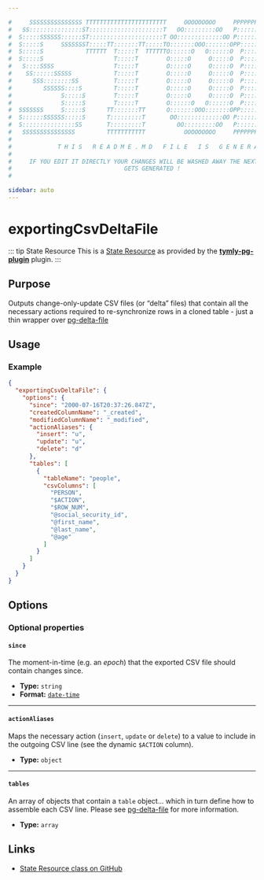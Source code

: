 ```yaml
---

#     SSSSSSSSSSSSSSS TTTTTTTTTTTTTTTTTTTTTTT     OOOOOOOOO     PPPPPPPPPPPPPPPPP    !!!  
#   SS:::::::::::::::ST:::::::::::::::::::::T   OO:::::::::OO   P::::::::::::::::P  !!:!! 
#  S:::::SSSSSS::::::ST:::::::::::::::::::::T OO:::::::::::::OO P::::::PPPPPP:::::P !:::! 
#  S:::::S     SSSSSSST:::::TT:::::::TT:::::TO:::::::OOO:::::::OPP:::::P     P:::::P!:::! 
#  S:::::S            TTTTTT  T:::::T  TTTTTTO::::::O   O::::::O  P::::P     P:::::P!:::! 
#  S:::::S                    T:::::T        O:::::O     O:::::O  P::::P     P:::::P!:::! 
#   S::::SSSS                 T:::::T        O:::::O     O:::::O  P::::PPPPPP:::::P !:::! 
#    SS::::::SSSSS            T:::::T        O:::::O     O:::::O  P:::::::::::::PP  !:::! 
#      SSS::::::::SS          T:::::T        O:::::O     O:::::O  P::::PPPPPPPPP    !:::! 
#         SSSSSS::::S         T:::::T        O:::::O     O:::::O  P::::P            !:::! 
#              S:::::S        T:::::T        O:::::O     O:::::O  P::::P            !!:!! 
#              S:::::S        T:::::T        O::::::O   O::::::O  P::::P             !!!   
#  SSSSSSS     S:::::S      TT:::::::TT      O:::::::OOO:::::::OPP::::::PP                 
#  S::::::SSSSSS:::::S      T:::::::::T       OO:::::::::::::OO P::::::::P           !!!  
#  S:::::::::::::::SS       T:::::::::T         OO:::::::::OO   P::::::::P          !!:!! 
#   SSSSSSSSSSSSSSS         TTTTTTTTTTT           OOOOOOOOO     PPPPPPPPPP           !!!  
#                                                                                          
#             T H I S   R E A D M E . M D   F I L E   I S   G E N E R A T E D !           
#                                                                                         
#     IF YOU EDIT IT DIRECTLY YOUR CHANGES WILL BE WASHED AWAY THE NEXT TIME THIS FILE  
#                                GETS GENERATED !
#                                                                                         

sidebar: auto
---
```



# exportingCsvDeltaFile


::: tip State Resource
This is a [State Resource](/guide/#state-resources) as provided by the **[tymly-pg-plugin](/reference/plugins/tymly-pg-plugin/)** plugin.
:::

## Purpose

Outputs change-only-update CSV files (or “delta” files) that contain all the necessary actions required to re-synchronize rows in a cloned table - just a thin wrapper over [pg-delta-file](https://www.npmjs.com/package/pg-delta-file)

## Usage

### Example

``` json
{
  "exportingCsvDeltaFile": {
    "options": {
      "since": "2000-07-16T20:37:26.847Z",
      "createdColumnName": "_created",
      "modifiedColumnName": "_modified",
      "actionAliases": {
        "insert": "u",
        "update": "u",
        "delete": "d"
      },
      "tables": [
        {
          "tableName": "people",
          "csvColumns": [
            "PERSON",
            "$ACTION",
            "$ROW_NUM",
            "@social_security_id",
            "@first_name",
            "@last_name",
            "@age"
          ]
        }
      ]
    }
  }
}
```


## Options

### Optional properties

#### `since`

The moment-in-time (e.g. an _epoch_) that the exported CSV file should contain changes since.

* **Type:** `string`
* **Format:** [`date-time`](https://json-schema.org/understanding-json-schema/reference/string.html#format)

----

#### `actionAliases`

Maps the necessary action (`insert`, `update` or `delete`) to a value to include in the outgoing CSV line (see the dynamic `$ACTION` column).

* **Type:** `object`

----

#### `tables`

An array of objects that contain a `table` object... which in turn define how to assemble each CSV line. Please see [pg-delta-file](https://github.com/wmfs/tymly/tree/master/pg-delta-file) for more information.

* **Type:** `array`





## Links

* [State Resource class on GitHub]()
